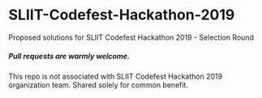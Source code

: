 # SLIIT-Codefest-Hackathon-2019
Proposed solutions for SLIIT Codefest Hackathon 2019 - Selection Round

##### Pull requests are warmly welcome.

This repo is not associated with SLIIT Codefest Hackathon 2019 organization team. Shared solely for common benefit. 
